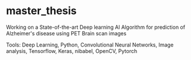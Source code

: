 # master_thesis

Working on a State-of-the-art Deep learning AI Algorithm for prediction of Alzheimer's disease using PET Brain scan images

Tools: Deep Learning, Python, Convolutional Neural Networks, Image analysis, Tensorflow, Keras, nibabel, OpenCV, Pytorch
